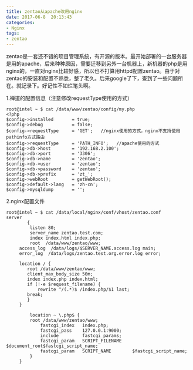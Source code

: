 ```yaml
---
title: zentao从apache改用nginx
date: 2017-06-8  20:13:43
categories:
- Nginx
tags:
- zentao
---
```


<!-- more -->

zentao是一套还不错的项目管理系统，有开源的版本。最开始部署的一台服务器是用的apache，后来种种原因，需要迁移到另外一台机器上，新机器的php是用nginx的，一直对nginx比较好感，所以也不打算用httpd配置zentao。由于对zentao的安装和配置不熟悉，整了老久。后来google了下，查到了一些问题所在。就记录下。好记性不如烂笔头啊。

1.禅道的配置信息（注意修改requestType使用的方式）

```shell
root@intel ~ $ cat /data/www/zentao/config/my.php
<?php
$config->installed       = true;
$config->debug           = false;
$config->requestType     = 'GET';   //nginx使用的方式，nginx不支持使用pathinfo方式路由
$config->requestType     = 'PATH_INFO';   //apache使用的方式
$config->db->host        = '192.168.2.100';
$config->db->port        = '3306';
$config->db->name        = 'zentao';
$config->db->user        = 'zentao';
$config->db->password    = 'zentao';
$config->db->prefix      = 'zt_';
$config->webRoot         = getWebRoot();
$config->default->lang   = 'zh-cn';
$config->mysqldump       = '';
```

2.nginx配置文件

```shell
root@intel ~ $ cat /data/local/nginx/conf/vhost/zentao.conf
server
        {
         listen 80;
         server_name zentao.test.com;
         index index.html index.php;
         root  /data/www/zentao/www;
     access_log  /data/logs/$SERVER_NAME.access.log main;
	 error_log  /data/logs/zentao.test.org.error.log error;

	 location / {
	 	root /data/www/zentao/www;
		client_max_body_size 50m;
		index index.php index.html;
		if (!-e $request_filename) {
			rewrite ^/(.*)$ /index.php/$1 last;
		break;
		}
	 }

         location ~ \.php$ {
		 root /data/www/zentao/www;
	         fastcgi_index   index.php;
	         fastcgi_pass    127.0.0.1:9000;
	         include         fastcgi_params;
	         fastcgi_param   SCRIPT_FILENAME    $document_root$fastcgi_script_name;
		 	 fastcgi_param   SCRIPT_NAME        $fastcgi_script_name;
	 	 }
	 }
```

